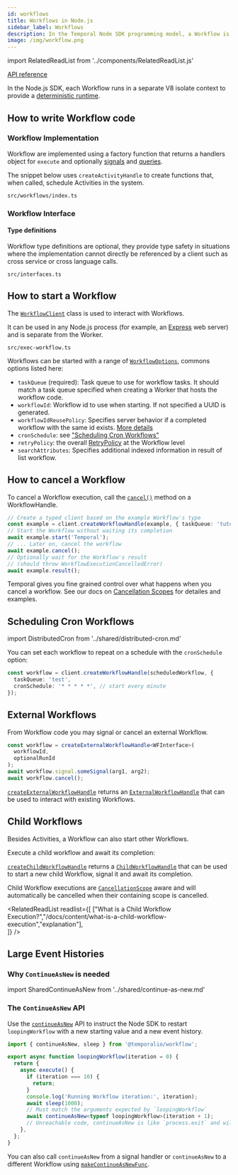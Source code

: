 ```yaml
---
id: workflows
title: Workflows in Node.js
sidebar_label: Workflows
description: In the Temporal Node SDK programming model, a Workflow is an exportable function that adheres to a set of rules.
image: /img/workflow.png
---
```


import RelatedReadList from '../components/RelatedReadList.js'

[API reference](https://nodejs.temporal.io/api/namespaces/workflow)

In the Node.js SDK, each Workflow runs in a separate V8 isolate context to provide a [deterministic runtime](/docs/node/determinism).

## How to write Workflow code

### Workflow Implementation

Workflow are implemented using a factory function that returns a handlers object for `execute` and optionally [signals](signals) and [queries](queries).

The snippet below uses `createActivityHandle` to create functions that, when called, schedule Activities in the system.

`src/workflows/index.ts`

<!--SNIPSTART nodejs-hello-workflow {"enable_source_link": false}-->
<!--SNIPEND-->

### Workflow Interface

#### Type definitions

Workflow type definitions are optional, they provide type safety in situations where the implementation cannot directly be referenced by a client such as cross service or cross language calls.

`src/interfaces.ts`

<!--SNIPSTART nodejs-hello-workflow-interface {"enable_source_link": false}-->
<!--SNIPEND-->

## How to start a Workflow

The [`WorkflowClient`](https://nodejs.temporal.io/api/classes/client.workflowclient) class is used to interact with Workflows.

It can be used in any Node.js process (for example, an [Express](https://expressjs.com/) web server) and is separate from the Worker.

`src/exec-workflow.ts`

<!--SNIPSTART nodejs-hello-client {"enable_source_link": false}-->
<!--SNIPEND-->

Workflows can be started with a range of [`WorkflowOptions`](https://nodejs.temporal.io/api/interfaces/client.workflowoptions/), commons options listed here:

- `taskQueue` (required): Task queue to use for workflow tasks. It should match a task queue specified when creating a Worker that hosts the workflow code.
- `workflowId`: Workflow id to use when starting. If not specified a UUID is generated.
- `workflowIdReusePolicy`: Specifies server behavior if a completed workflow with the same id exists. [More details](https://nodejs.temporal.io/api/interfaces/client.workflowoptions/#workflowidreusepolicy)
- `cronSchedule`: see ["Scheduling Cron Workflows"](#scheduling-cron-workflows)
- `retryPolicy`: the overall [RetryPolicy](https://nodejs.temporal.io/api/interfaces/proto.temporal.api.common.v1.iretrypolicy/) at the Workflow level
- `searchAttributes`: Specifies additional indexed information in result of list workflow.

## How to cancel a Workflow

To cancel a Workflow execution, call the [`cancel()`](https://nodejs.temporal.io/api/interfaces/client.WorkflowHandle#cancel) method on a WorkflowHandle.

```ts
// Create a typed client based on the example Workflow's type
const example = client.createWorkflowHandle(example, { taskQueue: 'tutorial' });
// Start the Workflow without waiting its completion
await example.start('Temporal');
// ... Later on, cancel the workflow
await example.cancel();
// Optionally wait for the Workflow's result
// (should throw WorkflowExecutionCancelledError)
await example.result();
```

Temporal gives you fine grained control over what happens when you cancel a workflow. See our docs on [Cancellation Scopes](/docs/node/cancellation-scopes) for detailes and examples.

## Scheduling Cron Workflows

import DistributedCron from '../shared/distributed-cron.md'

<DistributedCron docUrl="https://nodejs.temporal.io/api/interfaces/client.workflowoptions/#cronschedule" typeName="WorkflowOptions">

You can set each workflow to repeat on a schedule with the `cronSchedule` option:

```ts
const workflow = client.createWorkflowHandle(scheduledWorkflow, {
  taskQueue: 'test',
  cronSchedule: '* * * * *', // start every minute
});
```

</DistributedCron>

## External Workflows

From Workflow code you may signal or cancel an external Workflow.

```ts
const workflow = createExternalWorkflowHandle<WFInterface>(
  workflowId,
  optionalRunId
);
await workflow.signal.someSignal(arg1, arg2);
await workflow.cancel();
```

[`createExternalWorkflowHandle`](https://nodejs.temporal.io/api/api/namespaces/workflow#newexternalworkflowhandle) returns an [`ExternalWorkflowHandle`](https://nodejs.temporal.io/api/interfaces/workflow.ExternalWorkflowHandle) that can be used to interact with existing Workflows.

## Child Workflows

Besides Activities, a Workflow can also start other Workflows.

Execute a child workflow and await its completion:

<!--SNIPSTART nodejs-child-workflow-->
<!--SNIPEND-->

[`createChildWorkflowHandle`](https://nodejs.temporal.io/api/api/namespaces/workflow#newchildworkflowhandle) returns a [`ChildWorkflowHandle`](https://nodejs.temporal.io/api/interfaces/workflow.ChildWorkflowHandle) that can be used to start a new child Workflow, signal it and await its completion.

Child Workflow executions are [`CancellationScope`](/docs/node/cancellation-scopes) aware and will automatically be cancelled when their containing scope is cancelled.

<RelatedReadList
readlist={[
["What is a Child Workflow Execution?","/docs/content/what-is-a-child-workflow-execution","explanation"],  
]}
/>

## Large Event Histories

### Why `ContinueAsNew` is needed

import SharedContinueAsNew from '../shared/continue-as-new.md'

<SharedContinueAsNew />

### The `ContinueAsNew` API

Use the [`continueAsNew`](https://nodejs.temporal.io/api/namespaces/workflow#continueasnew) API to instruct the Node SDK to restart `loopingWorkflow` with a new starting value and a new event history.

```ts
import { continueAsNew, sleep } from '@temporalio/workflow';

export async function loopingWorkflow(iteration = 0) {
  return {
    async execute() {
      if (iteration === 10) {
        return;
      }
      console.log('Running Workflow iteration:', iteration);
      await sleep(1000);
      // Must match the arguments expected by `loopingWorkflow`
      await continueAsNew<typeof loopingWorkflow>(iteration + 1);
      // Unreachable code, continueAsNew is like `process.exit` and will stop execution once called.
    },
  };
}
```

You can also call `continueAsNew` from a signal handler or `continueAsNew` to a different Workflow using [`makeContinueAsNewFunc`](https://nodejs.temporal.io/api/classes/workflow.contextimpl#makecontinueasnewfunc).
